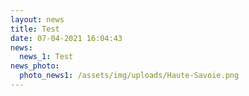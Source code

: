 ```yaml
---
layout: news
title: Test
date: 07-04-2021 16:04:43
news:
  news_1: Test
news_photo:
  photo_news1: /assets/img/uploads/Haute-Savoie.png
---
```

